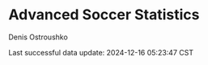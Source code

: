 # Advanced Soccer Statistics
Denis Ostroushko

<!-- gfm -->

Last successful data update: 2024-12-16 05:23:47 CST
